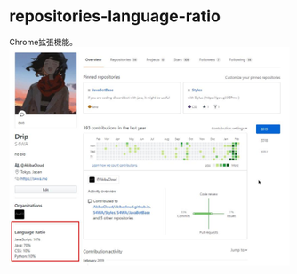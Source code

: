 # repositories-language-ratio
Chrome拡張機能。  
![img](https://raw.githubusercontent.com/S4WA/files/master/Dzd81FgVAAAILFM.jpg)  